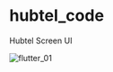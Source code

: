 # hubtel_code

Hubtel Screen UI

![flutter_01](https://github.com/Enata001/hubtel-coding-repo/assets/86610129/d68c6ce4-fcf1-467e-8c47-341b79e71c75)
